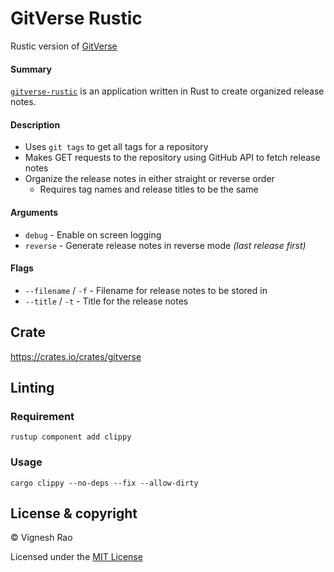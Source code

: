 # GitVerse Rustic

Rustic version of [GitVerse][3]

#### Summary
[`gitverse-rustic`][1] is an application written in Rust to create organized release notes.

#### Description
- Uses `git tags` to get all tags for a repository
- Makes GET requests to the repository using GitHub API to fetch release notes
- Organize the release notes in either straight or reverse order
  - Requires tag names and release titles to be the same

#### Arguments
- `debug` - Enable on screen logging
- `reverse` - Generate release notes in reverse mode _(last release first)_

#### Flags
- `--filename` / `-f` - Filename for release notes to be stored in
- `--title` / `-t` - Title for the release notes

## Crate
https://crates.io/crates/gitverse

## Linting
### Requirement
```shell
rustup component add clippy
```
### Usage
```shell
cargo clippy --no-deps --fix --allow-dirty
```

## License & copyright

&copy; Vignesh Rao

Licensed under the [MIT License][2]

[1]: https://github.com/thevickypedia/gitverse-rustic
[2]: https://github.com/thevickypedia/gitverse-rustic/blob/main/LICENSE
[3]: https://github.com/thevickypedia/gitverse
